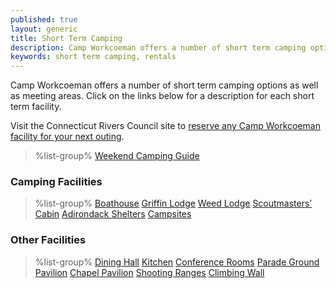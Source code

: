 ```yaml
---
published: true
layout: generic
title: Short Term Camping
description: Camp Workcoeman offers a number of short term camping options as well as meeting areas. View a description for each short term facility.
keywords: short term camping, rentals
---
```


Camp Workcoeman offers a number of short term camping options as well as
meeting areas. Click on the links below for a description for each short term
facility.

<div class="alert alert-info"><p>Visit the Connecticut Rivers Council site to
<a href="https://www.ctrivers.org/rentals/periods?filter_by_location=3">reserve any
Camp Workcoeman facility for your next outing</a>.</p></div>

> %list-group%
> <a href="{{ site.url }}/pdf/2014/weekendcamping.pdf" class="list-group-item">Weekend Camping Guide</a>

### Camping Facilities

> %list-group%
> <a href="boathouse/" class="list-group-item">Boathouse</a>
> <a href="griffin-lodge/" class="list-group-item">Griffin Lodge</a>
> <a href="weed-lodge/" class="list-group-item">Weed Lodge</a>
> <a href="scoutmasters-cabin/" class="list-group-item">Scoutmasters&rsquo; Cabin</a>
> <a href="adirondack-shelters/" class="list-group-item">Adirondack Shelters</a>
> <a href="campsites/" class="list-group-item">Campsites</a>

### Other Facilities

> %list-group%
> <a href="dining-hall/" class="list-group-item">Dining Hall</a>
> <a href="kitchen/" class="list-group-item">Kitchen</a>
> <a href="conference-rooms/" class="list-group-item">Conference Rooms</a>
> <a href="parade-ground-pavilion/" class="list-group-item">Parade Ground Pavilion</a>
> <a href="chapel/" class="list-group-item">Chapel Pavilion</a>
> <a href="shooting-ranges/" class="list-group-item">Shooting Ranges</a>
> <a href="{{ site.url }}/pdf/2017/climbing-flier.pdf" class="list-group-item">Climbing Wall</a>
